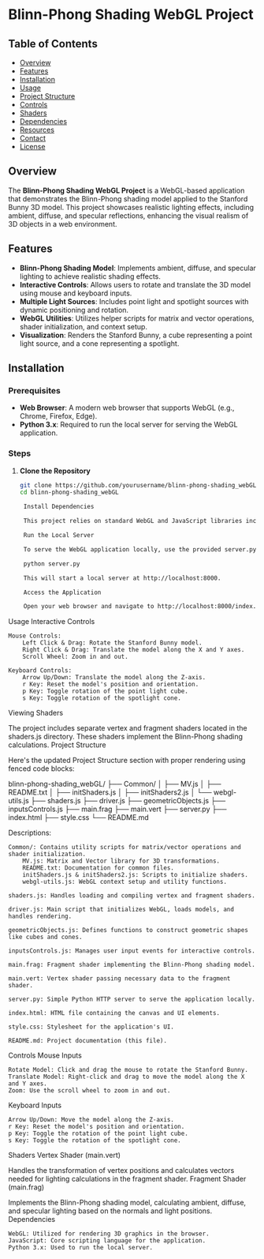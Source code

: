 # Blinn-Phong Shading WebGL Project

## Table of Contents
- [Overview](#overview)
- [Features](#features)
- [Installation](#installation)
- [Usage](#usage)
- [Project Structure](#project-structure)
- [Controls](#controls)
- [Shaders](#shaders)
- [Dependencies](#dependencies)
- [Resources](#resources)
- [Contact](#contact)
- [License](#license)

## Overview

The **Blinn-Phong Shading WebGL Project** is a WebGL-based application that demonstrates the Blinn-Phong shading model applied to the Stanford Bunny 3D model. This project showcases realistic lighting effects, including ambient, diffuse, and specular reflections, enhancing the visual realism of 3D objects in a web environment.

## Features

- **Blinn-Phong Shading Model**: Implements ambient, diffuse, and specular lighting to achieve realistic shading effects.
- **Interactive Controls**: Allows users to rotate and translate the 3D model using mouse and keyboard inputs.
- **Multiple Light Sources**: Includes point light and spotlight sources with dynamic positioning and rotation.
- **WebGL Utilities**: Utilizes helper scripts for matrix and vector operations, shader initialization, and context setup.
- **Visualization**: Renders the Stanford Bunny, a cube representing a point light source, and a cone representing a spotlight.

## Installation

### Prerequisites

- **Web Browser**: A modern web browser that supports WebGL (e.g., Chrome, Firefox, Edge).
- **Python 3.x**: Required to run the local server for serving the WebGL application.

### Steps

1. **Clone the Repository**

   ```bash
   git clone https://github.com/yourusername/blinn-phong-shading_webGL.git
   cd blinn-phong-shading_webGL

    Install Dependencies

    This project relies on standard WebGL and JavaScript libraries included in the repository. Ensure that your environment has Python 3 installed.

    Run the Local Server

    To serve the WebGL application locally, use the provided server.py script:

    python server.py

    This will start a local server at http://localhost:8000.

    Access the Application

    Open your web browser and navigate to http://localhost:8000/index.html to view the Blinn-Phong Shading demonstration.

Usage
Interactive Controls

    Mouse Controls:
        Left Click & Drag: Rotate the Stanford Bunny model.
        Right Click & Drag: Translate the model along the X and Y axes.
        Scroll Wheel: Zoom in and out.

    Keyboard Controls:
        Arrow Up/Down: Translate the model along the Z-axis.
        r Key: Reset the model's position and orientation.
        p Key: Toggle rotation of the point light cube.
        s Key: Toggle rotation of the spotlight cone.

Viewing Shaders

The project includes separate vertex and fragment shaders located in the shaders.js directory. These shaders implement the Blinn-Phong shading calculations.
Project Structure

Here's the updated Project Structure section with proper rendering using fenced code blocks:

blinn-phong-shading_webGL/
├── Common/
│   ├── MV.js
│   ├── README.txt
│   ├── initShaders.js
│   ├── initShaders2.js
│   └── webgl-utils.js
├── shaders.js
├── driver.js
├── geometricObjects.js
├── inputsControls.js
├── main.frag
├── main.vert
├── server.py
├── index.html
├── style.css
└── README.md

Descriptions:

    Common/: Contains utility scripts for matrix/vector operations and shader initialization.
        MV.js: Matrix and Vector library for 3D transformations.
        README.txt: Documentation for common files.
        initShaders.js & initShaders2.js: Scripts to initialize shaders.
        webgl-utils.js: WebGL context setup and utility functions.

    shaders.js: Handles loading and compiling vertex and fragment shaders.

    driver.js: Main script that initializes WebGL, loads models, and handles rendering.

    geometricObjects.js: Defines functions to construct geometric shapes like cubes and cones.

    inputsControls.js: Manages user input events for interactive controls.

    main.frag: Fragment shader implementing the Blinn-Phong shading model.

    main.vert: Vertex shader passing necessary data to the fragment shader.

    server.py: Simple Python HTTP server to serve the application locally.

    index.html: HTML file containing the canvas and UI elements.

    style.css: Stylesheet for the application's UI.

    README.md: Project documentation (this file).
Controls
Mouse Inputs

    Rotate Model: Click and drag the mouse to rotate the Stanford Bunny.
    Translate Model: Right-click and drag to move the model along the X and Y axes.
    Zoom: Use the scroll wheel to zoom in and out.

Keyboard Inputs

    Arrow Up/Down: Move the model along the Z-axis.
    r Key: Reset the model's position and orientation.
    p Key: Toggle the rotation of the point light cube.
    s Key: Toggle the rotation of the spotlight cone.

Shaders
Vertex Shader (main.vert)

Handles the transformation of vertex positions and calculates vectors needed for lighting calculations in the fragment shader.
Fragment Shader (main.frag)

Implements the Blinn-Phong shading model, calculating ambient, diffuse, and specular lighting based on the normals and light positions.
Dependencies

    WebGL: Utilized for rendering 3D graphics in the browser.
    JavaScript: Core scripting language for the application.
    Python 3.x: Used to run the local server.

